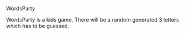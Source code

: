 WordsParty

WordsParty is a kids game. There will be a random generated 3 letters which has to be guessed.




